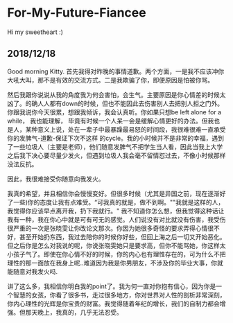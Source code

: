 # For-My-Future-Fiancee
Hi my sweetheart :)  

## 2018/12/18
Good morning Kitty. 首先我得对昨晚的事情道歉。两个方面，一是我不应该冲你大吼大叫，那不是有效的交流方式。二是我欺骗了你，即便原因是怕被你骂。 

然后我跟你说说从我的角度我为何会害怕，会生气。主要原因是你心情差的时候太凶了。的确人人都有down的时候，但也不能因此去伤害别人去把别人拒之门外。你跟我说你今天很累，想跟我倾诉，我会认真听。你如果只想be left alone for a while， 我也能理解， 毕竟有时候一个人呆一会是缓解心情更好的办法。但我也是人，某种意义上说，处在一辈子中最暴躁最易怒的时间段，我很难很难一直承受你的发脾气-道歉-保证下次不这样 的cycle。我的小时候并不是非常的幸福，遇到了一些垃圾人（主要是老师），他们随意发脾气不把学生当人看，因此当我上大学之后我下决心要尽量少发火，但遇到垃圾人我会毫不留情怼过去，不像小时候那样没法反抗。 

因此，我很难接受你随意向我发火。

我真的希望，并且相信你会慢慢变好。但很多时候（尤其是异国之前，现在逐渐好了一些)你的态度让我有点难受。“可我真的就是，做不到啊。""我就是这样的人，我觉得你应该早点离开我，扔下我就行。" 我不知道你怎么想，但我觉得这种话让我有一种，我在你心中就是可有可无的感觉。人们说没有对比就没有伤害，我受伤很严重的一次是张晓雯让你改论文那次。你因为她很多奇怪的要求弄得心情很不好，甚至开始扔东西，我过去陪你的时候你好些，但回上海之后一切又开始恶化。但之后你是怎么对我说的呢，你说张晓雯她只是要求高，但你不能骂她，你这样太小孩子气了。即使在你心情不好的时候，你的内心也有理性存在的，可为什么不把理性的那一面放在我身上呢..难道因为我是你男朋友，不涉及你的毕业大事，你就能随意对我发火吗.

讲了这么多，我相信你明白我的point了。我为何一直对你抱有信心，因为你是一个智慧的女孩，你看了很多书，走过很多地方，你对世界对人性的剖析非常深刻，你内心理性的光辉是你宝贵的财富。我觉得随着年纪的增长，我们的自制力都会增强。但那天晚上，我真的，几乎无法忍受。


